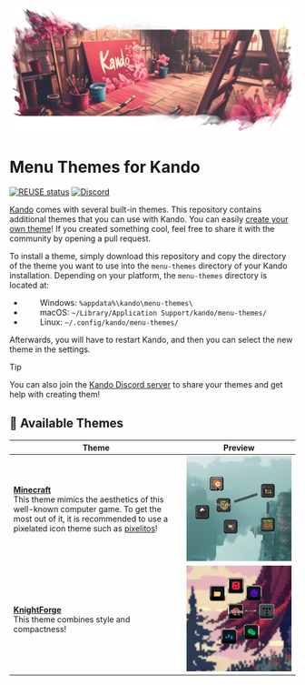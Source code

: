 <!--
SPDX-FileCopyrightText: Simon Schneegans <code@simonschneegans.de>
SPDX-License-Identifier: CC-BY-4.0
-->

<p align="center">
  <img src="banner.png" />
</p>

# Menu Themes for Kando

[![REUSE status](https://api.reuse.software/badge/github.com/kando-menu/menu-themes)](https://api.reuse.software/info/github.com/kando-menu/menu-themes)
[![Discord](https://img.shields.io/discord/1124300911574003732?logo=discord&label=Discord&color=%235865f2)](https://discord.gg/hZwbVSDkhy)

[Kando](https://github.com/kando-menu/kando) comes with several built-in themes.
This repository contains additional themes that you can use with Kando.
You can easily [create your own theme](https://kando.menu/advanced-usage/create-menu-themes/)!
If you created something cool, feel free to share it with the community by opening a pull request.

To install a theme, simply download this repository and copy the directory of the theme you want to use into the `menu-themes` directory of your Kando installation.
Depending on your platform, the `menu-themes` directory is located at:

- <img height="14" width="26" src="https://upload.wikimedia.org/wikipedia/commons/c/c4/Windows_logo_-_2021_%28Black%29.svg" /> Windows: `%appdata%\kando\menu-themes\`
- <img height="14" width="26" src="https://cdn.simpleicons.org/apple" /> macOS: `~/Library/Application Support/kando/menu-themes/`
- <img height="14" width="26" src="https://cdn.simpleicons.org/linux/black" /> Linux: `~/.config/kando/menu-themes/`

Afterwards, you will have to restart Kando, and then you can select the new theme in the settings.

> [!TIP]
> You can also join the [Kando Discord server](https://discord.gg/hZwbVSDkhy) to share your themes and get help with creating them!

## :art: Available Themes

| Theme                                                                                                                                                                                                                                                         | Preview                                       |
| ------------------------------------------------------------------------------------------------------------------------------------------------------------------------------------------------------------------------------------------------------------- | --------------------------------------------- |
| [**Minecraft**](./themes/minecraft)<br>This theme mimics the aesthetics of this well-known computer game. To get the most out of it, it is recommended to use a pixelated icon theme such as [pixelitos](https://github.com/ItzSelenux/pixelitos-icon-theme)! | ![preview](./themes/minecraft/preview.jpg)    |
| [**KnightForge**](./themes/knight-forge/)<br>This theme combines style and compactness!                                                                                                                                                                       | ![preview](./themes/knight-forge/preview.jpg) |
